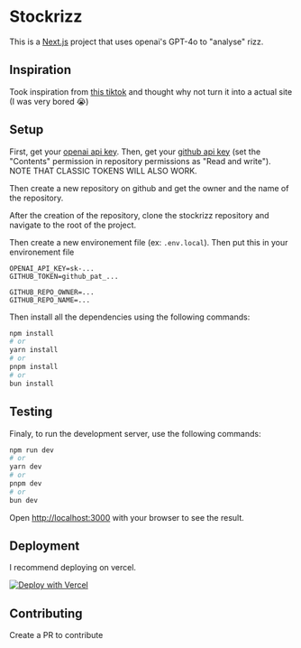 # Stockrizz

This is a [Next.js](https://nextjs.org/) project that uses openai's GPT-4o to "analyse" rizz.

## Inspiration

Took inspiration from [this tiktok](https://vm.tiktok.com/ZMrBfDyP9/) and thought why not turn it into a actual site (I was very bored 😭)

## Setup

First, get your [openai api key](https://platform.openai.com/api-keys).
Then, get your [github api key](https://github.com/settings/tokens?type=beta) (set the "Contents" permission in repository permissions as "Read and write"). NOTE THAT CLASSIC TOKENS WILL ALSO WORK.

Then create a new repository on github and get the owner and the name of the repository.

After the creation of the repository, clone the stockrizz repository and navigate to the root of the project.


Then create a new environement file (ex: `.env.local`).
Then put this in your environement file

```env
OPENAI_API_KEY=sk-...
GITHUB_TOKEN=github_pat_...

GITHUB_REPO_OWNER=...
GITHUB_REPO_NAME=...
```

Then install all the dependencies using the following commands:

```bash
npm install
# or
yarn install
# or
pnpm install
# or
bun install
```

## Testing

Finaly, to run the development server, use the following commands:

```bash
npm run dev
# or
yarn dev
# or
pnpm dev
# or
bun dev
```

Open [http://localhost:3000](http://localhost:3000) with your browser to see the result.

## Deployment
I recommend deploying on vercel. 

[![Deploy with Vercel](https://vercel.com/button)](https://vercel.com/new/clone?repository-url=https%3A%2F%2Fgithub.com%2Fnotpoiu%2Fstockrizz.git&env=OPENAI_API_KEY,GITHUB_TOKEN,GITHUB_REPO_OWNER,GITHUB_REPO_NAME)
## Contributing

Create a PR to contribute
